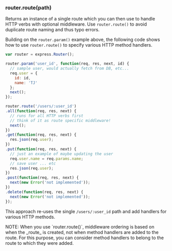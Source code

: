 <!---
 Copyright (c) 2016 StrongLoop, IBM, and Express Contributors
 License: MIT
-->

<h3 id='router.route'>router.route(path)</h3>

Returns an instance of a single route which you can then use to handle HTTP verbs
with optional middleware. Use `router.route()` to avoid duplicate route naming and
thus typo errors.

Building on the `router.param()` example above, the following code shows how to use
`router.route()` to specify various HTTP method handlers.

~~~js
var router = express.Router();

router.param('user_id', function(req, res, next, id) {
  // sample user, would actually fetch from DB, etc...
  req.user = {
    id: id,
    name: 'TJ'
  };
  next();
});

router.route('/users/:user_id')
.all(function(req, res, next) {
  // runs for all HTTP verbs first
  // think of it as route specific middleware!
  next();
})
.get(function(req, res, next) {
  res.json(req.user);
})
.put(function(req, res, next) {
  // just an example of maybe updating the user
  req.user.name = req.params.name;
  // save user ... etc
  res.json(req.user);
})
.post(function(req, res, next) {
  next(new Error('not implemented'));
})
.delete(function(req, res, next) {
  next(new Error('not implemented'));
});
~~~

This approach re-uses the single `/users/:user_id` path and add handlers for
various HTTP methods.

<div class="doc-box doc-info" markdown="1">
NOTE: When you use `router.route()`, middleware ordering is based on when the _route_ is created, not when method handlers are added to the route.  For this purpose, you can consider method handlers to belong to the route to which they were added.
</div>
